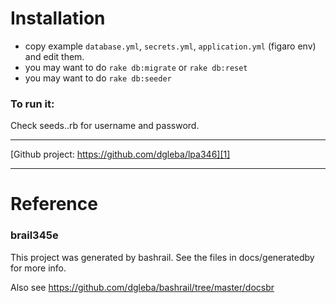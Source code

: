 # Installation

 - copy example `database.yml`, `secrets.yml`, `application.yml` (figaro env) and edit them.
 - you may want to do `rake db:migrate` or  `rake db:reset`
 - you may want to do `rake db:seeder`

### To run it:
 
Check seeds..rb for username and password.
 
---

 [Github project: https://github.com/dgleba/lpa346][1]


  [1]: https://github.com/dgleba/lpa346
  
  
---


# Reference


### brail345e

This project was generated by bashrail. See the files in docs/generatedby for more info.

Also see https://github.com/dgleba/bashrail/tree/master/docsbr


